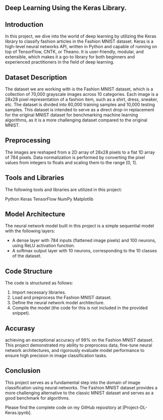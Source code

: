 ## Deep Learning Using the Keras Library.

## Introduction
In this project, we dive into the world of deep learning by utilizing the Keras library to classify fashion articles in the Fashion MNIST dataset. Keras is a high-level neural networks API, written in Python and capable of running on top of TensorFlow, CNTK, or Theano. It is user-friendly, modular, and extensible, which makes it a go-to library for both beginners and experienced practitioners in the field of deep learning.

## Dataset Description
The dataset we are working with is the Fashion MNIST dataset, which is a collection of 70,000 grayscale images across 10 categories. Each image is a 28x28 pixel representation of a fashion item, such as a shirt, dress, sneaker, etc. The dataset is divided into 60,000 training samples and 10,000 testing samples. This dataset is intended to serve as a direct drop-in replacement for the original MNIST dataset for benchmarking machine learning algorithms, as it is a more challenging dataset compared to the original MNIST.

## Preprocessing
The images are reshaped from a 2D array of 28x28 pixels to a flat 1D array of 784 pixels. Data normalization is performed by converting the pixel values from integers to floats and scaling them to the range [0, 1].

## Tools and Libraries
The following tools and libraries are utilized in this project:

Python
Keras
TensorFlow
NumPy
Matplotlib

## Model Architecture
The neural network model built in this project is a simple sequential model with the following layers:
- A dense layer with 784 inputs (flattened image pixels) and 100 neurons, using ReLU activation function.
- A softmax output layer with 10 neurons, corresponding to the 10 classes of the dataset.

## Code Structure
The code is structured as follows:
1. Import necessary libraries.
2. Load and preprocess the Fashion MNIST dataset.
3. Define the neural network model architecture.
4. Compile the model (the code for this is not included in the provided snippet).

## Accurasy
achieving an exceptional accuracy of 99% on the Fashion MNIST dataset. This project demonstrated my ability to preprocess data, fine-tune neural network architectures, and rigorously evaluate model performance to ensure high precision in image classification tasks.

## Conclusion
This project serves as a fundamental step into the domain of image classification using neural networks. The Fashion MNIST dataset provides a more challenging alternative to the classic MNIST dataset and serves as a good benchmark for algorithms.

Please find the complete code on my GitHub repository at [Project-DL-Keras.ipynb].
